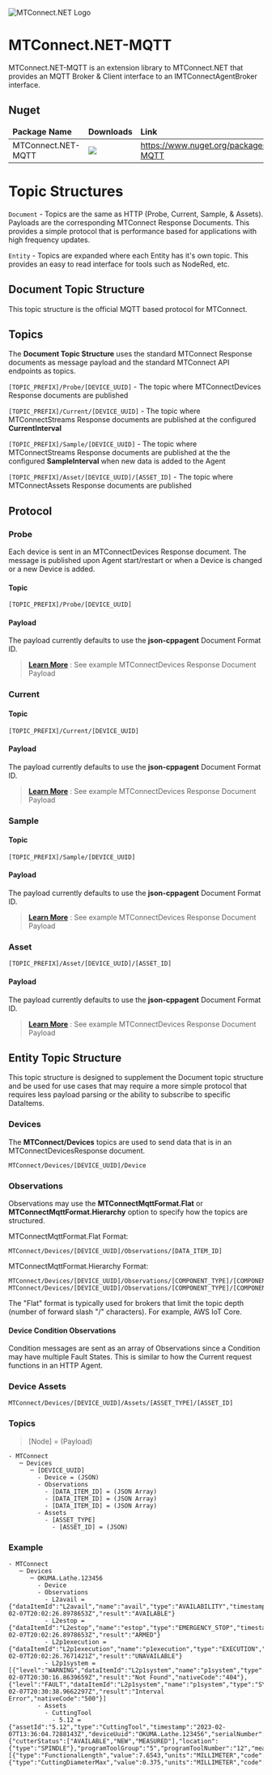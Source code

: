 ﻿![MTConnect.NET Logo](https://raw.githubusercontent.com/TrakHound/MTConnect.NET/master/img/mtconnect-net-03-md.png) 

# MTConnect.NET-MQTT
MTConnect.NET-MQTT is an extension library to MTConnect.NET that provides an MQTT Broker & Client interface to an IMTConnectAgentBroker interface.

## Nuget
<table>
    <thead>
        <tr>
            <td style="font-weight: bold;">Package Name</td>
            <td style="font-weight: bold;">Downloads</td>
            <td style="font-weight: bold;">Link</td>
        </tr>
    </thead>
    <tbody>
        <tr>
            <td>MTConnect.NET-MQTT</td>
            <td><img src="https://img.shields.io/nuget/dt/MTConnect.NET-MQTT?style=for-the-badge&logo=nuget&label=%20&color=%23333"/></td>
            <td><a href="https://www.nuget.org/packages/MTConnect.NET-MQTT">https://www.nuget.org/packages/MTConnect.NET-MQTT</a></td>
        </tr>
    </tbody>
</table>

# Topic Structures
`Document` - Topics are the same as HTTP (Probe, Current, Sample, & Assets). Payloads are the corresponding MTConnect Response Documents. This provides a simple protocol that is performance based for applications with high frequency updates.

`Entity` - Topics are expanded where each Entity has it's own topic. This provides an easy to read interface for tools such as NodeRed, etc.


## Document Topic Structure
This topic structure is the official MQTT based protocol for MTConnect.

## Topics

The **Document Topic Structure** uses the standard MTConnect Response documents as message payload and the standard MTConnect API endpoints as topics.

`[TOPIC_PREFIX]/Probe/[DEVICE_UUID]` - The topic where MTConnectDevices Response documents are published

`[TOPIC_PREFIX]/Current/[DEVICE_UUID]` - The topic where MTConnectStreams Response documents are published at the configured **CurrentInterval**

`[TOPIC_PREFIX]/Sample/[DEVICE_UUID]` - The topic where MTConnectStreams Response documents are published at the the configured **SampleInterval** when new data is added to the Agent

`[TOPIC_PREFIX]/Asset/[DEVICE_UUID]/[ASSET_ID]` - The topic where MTConnectAssets Response documents are published


## Protocol

### Probe
Each device is sent in an MTConnectDevices Response document. The message is published upon Agent start/restart or when a Device is changed or a new Device is added. 

#### Topic
```
[TOPIC_PREFIX]/Probe/[DEVICE_UUID]
```

#### Payload
The payload currently defaults to use the **json-cppagent** Document Format ID.

> **[Learn More](https://github.com/TrakHound/MTConnect.NET/tree/master/libraries/MTConnect.NET-JSON-cppagent/Examples/MTConnectDevicesResponseDocument.json)** : See example MTConnectDevices Response Document Payload

### Current

#### Topic
```
[TOPIC_PREFIX]/Current/[DEVICE_UUID]
```

#### Payload
The payload currently defaults to use the **json-cppagent** Document Format ID.

> **[Learn More](https://github.com/TrakHound/MTConnect.NET/tree/master/libraries/MTConnect.NET-JSON-cppagent/Examples/MTConnectStreamsResponseDocument.json)** : See example MTConnectDevices Response Document Payload

### Sample

#### Topic
```
[TOPIC_PREFIX]/Sample/[DEVICE_UUID]
```

#### Payload
The payload currently defaults to use the **json-cppagent** Document Format ID.

> **[Learn More](https://github.com/TrakHound/MTConnect.NET/tree/master/libraries/MTConnect.NET-JSON-cppagent/Examples/MTConnectStreamsResponseDocument.json)** : See example MTConnectDevices Response Document Payload

### Asset
```
[TOPIC_PREFIX]/Asset/[DEVICE_UUID]/[ASSET_ID]
```

#### Payload
The payload currently defaults to use the **json-cppagent** Document Format ID.

> **[Learn More](https://github.com/TrakHound/MTConnect.NET/tree/master/libraries/MTConnect.NET-JSON-cppagent/Examples/MTConnectStreamsResponseDocument.json)** : See example MTConnectDevices Response Document Payload


## Entity Topic Structure
This topic structure is designed to supplement the Document topic structure and be used for use cases that may require a more simple protocol that requires less payload parsing or the ability to subscribe to specific DataItems.


### Devices
The **MTConnect/Devices** topics are used to send data that is in an MTConnectDevicesResponse document.

```
MTConnect/Devices/[DEVICE_UUID]/Device
```

### Observations
Observations may use the **MTConnectMqttFormat.Flat** or **MTConnectMqttFormat.Hierarchy** option to specify how the topics are structured.

MTConnectMqttFormat.Flat Format:
```
MTConnect/Devices/[DEVICE_UUID]/Observations/[DATA_ITEM_ID]
```

MTConnectMqttFormat.Hierarchy Format:
```
MTConnect/Devices/[DEVICE_UUID]/Observations/[COMPONENT_TYPE]/[COMPONENT_ID]/[DATA_ITEM_CATEGORY]/[DATA_ITEM_TYPE]/[DATA_ITEM_ID]
MTConnect/Devices/[DEVICE_UUID]/Observations/[COMPONENT_TYPE]/[COMPONENT_ID]/[DATA_ITEM_CATEGORY]/[DATA_ITEM_TYPE]/SubTypes/[DATA_ITEM_SUBTYPE]/[DATA_ITEM_ID]
```

The "Flat" format is typically used for brokers that limit the topic depth (number of forward slash "/" characters). For example, AWS IoT Core.

#### Device Condition Observations
Condition messages are sent as an array of Observations since a Condition may have multiple Fault States. This is similar to how the Current request functions in an HTTP Agent.

### Device Assets
```
MTConnect/Devices/[DEVICE_UUID]/Assets/[ASSET_TYPE]/[ASSET_ID]
```

### Topics

> [Node] = (Payload)

```
- MTConnect
   ─ Devices
      ─ [DEVICE_UUID]
        - Device = (JSON)
        - Observations
          - [DATA_ITEM_ID] = (JSON Array)
          - [DATA_ITEM_ID] = (JSON Array)
          - [DATA_ITEM_ID] = (JSON Array)
        - Assets
          - [ASSET_TYPE]
            - [ASSET_ID] = (JSON)
```

### Example
```
- MTConnect
   ─ Devices
      ─ OKUMA.Lathe.123456
        - Device
        - Observations
          - L2avail = {"dataItemId":"L2avail","name":"avail","type":"AVAILABILITY","timestamp":"2023-02-07T20:02:26.8978653Z","result":"AVAILABLE"}
          - L2estop = {"dataItemId":"L2estop","name":"estop","type":"EMERGENCY_STOP","timestamp":"2023-02-07T20:02:26.8978653Z","result":"ARMED"}
          - L2p1execution = {"dataItemId":"L2p1execution","name":"p1execution","type":"EXECUTION","timestamp":"2023-02-07T20:02:26.7671421Z","result":"UNAVAILABLE"}
          - L2p1system = [{"level":"WARNING","dataItemId":"L2p1system","name":"p1system","type":"SYSTEM","timestamp":"2023-02-07T20:30:16.8639659Z","result":"Not Found","nativeCode":"404"},{"level":"FAULT","dataItemId":"L2p1system","name":"p1system","type":"SYSTEM","timestamp":"2023-02-07T20:30:38.9662297Z","result":"Interval Error","nativeCode":"500"}]         
        - Assets
          - CuttingTool
            - 5.12 = {"assetId":"5.12","type":"CuttingTool","timestamp":"2023-02-07T13:36:04.7288143Z","deviceUuid":"OKUMA.Lathe.123456","serialNumber":"12345678946","toolId":"12","cuttingToolLifeCycle":{"cutterStatus":["AVAILABLE","NEW","MEASURED"],"location":{"type":"SPINDLE"},"programToolGroup":"5","programToolNumber":"12","measurements":[{"type":"FunctionalLength","value":7.6543,"units":"MILLIMETER","code":"LF"},{"type":"CuttingDiameterMax","value":0.375,"units":"MILLIMETER","code":"DC"}]}}
```
